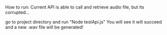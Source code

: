 How to run:
Current API is able to call and retrieve audio file, but its corrupted...

go to project directory and run "Node testApi.js"
You will see it will succeed and a new .wav file will be generated!
